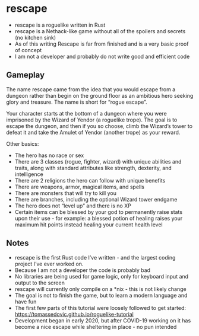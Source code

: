 # rescape

- rescape is a roguelike written in Rust
- rescape is a Nethack-like game without all of the spoilers and secrets (no kitchen sink)
- As of this writing Rescape is far from finished and is a very basic proof of concept
- I am not a developer and probably do not write good and efficient code

## Gameplay

The name rescape came from the idea that you would escape from a dungeon rather than begin on the ground floor as an ambitious hero seeking glory and treasure. The name is short for “rogue escape”.

Your character starts at the bottom of a dungeon where you were imprisoned by the Wizard of Yendor (a roguelike trope). The goal is to escape the dungeon, and then if you so choose, climb the Wizard’s tower to defeat it and take the Amulet of Yendor (another trope) as your reward. 

Other basics:
- The hero has no race or sex
- There are 3 classes (rogue, fighter, wizard) with unique abilities and traits, along with standard attributes like strength, dexterity, and intelligence
- There are 2 religions the hero can follow with unique benefits
- There are weapons, armor, magical items, and spells
- There are monsters that will try to kill you
- There are branches, including the optional Wizard tower endgame
- The hero does not “level up” and there is no XP
- Certain items can be blessed by your god to permanently raise stats upon their use - for example: a blessed potion of healing raises your maximum hit points instead healing your current health level

## Notes

- rescape is the first Rust code I’ve written - and the largest coding project I’ve ever worked on.
- Because I am not a developer the code is probably bad
- No libraries are being used for game logic, only for keyboard input and output to the screen
- rescape will currently only compile on a *nix - this is not likely change
- The goal is not to finish the game, but to learn a modern language and have fun
- The first few parts of this tutorial were loosely followed to get started: https://tomassedovic.github.io/roguelike-tutorial
- Development began in early 2020, but after COVID-19 working on it has become a nice escape while sheltering in place - no pun intended
